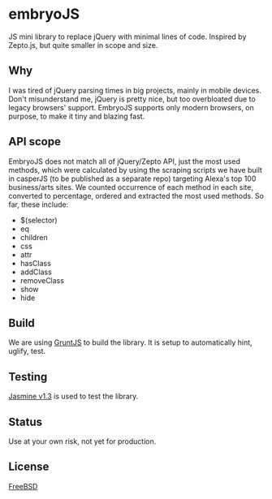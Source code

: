 # embryoJS
JS mini library to replace jQuery with minimal lines of code. Inspired by Zepto.js, but quite smaller in scope and size. 

## Why
I was tired of jQuery parsing times in big projects, mainly in mobile devices. Don't misunderstand me, jQuery is pretty nice, but too overbloated due to legacy browsers' support. EmbryoJS supports only modern browsers, on purpose, to make it tiny and blazing fast. 

## API scope
EmbryoJS does not match all of jQuery/Zepto API, just the most used methods, which were calculated by using the scraping scripts we have built in casperJS (to be published as a separate repo) targeting Alexa's top 100 business/arts sites. We counted occurrence of each method in each site, converted to percentage, ordered and extracted the most used methods. So far, these include:

* $(selector)
* eq
* children
* css
* attr
* hasClass
* addClass
* removeClass
* show
* hide

## Build
We are using [GruntJS](http://gruntjs.com/) to build the library. It is setup to automatically hint, uglify, test.

## Testing
[Jasmine v1.3](http://jasmine.github.io/) is used to test the library.

## Status
Use at your own risk, not yet for production.

## License
[FreeBSD](http://github.com/zigotica/embryojs/blob/master/LICENSE.txt)